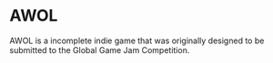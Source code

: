 # AWOL
AWOL is a incomplete indie game that was originally designed to be submitted to the Global Game Jam Competition.
